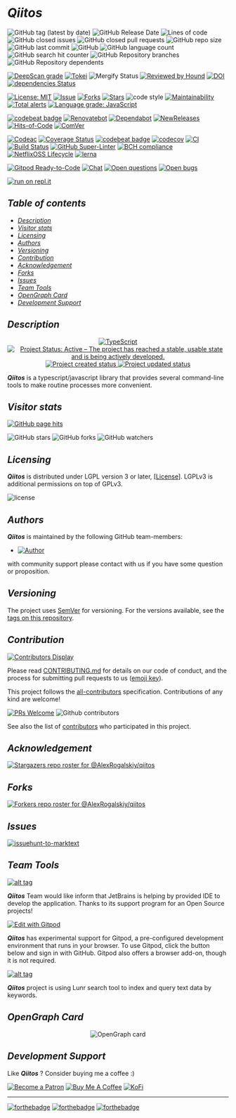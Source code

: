 # *Qiitos*

![GitHub tag (latest by date)](https://img.shields.io/github/v/tag/AlexRogalskiy/qiitos)
![GitHub Release Date](https://img.shields.io/github/release-date/AlexRogalskiy/qiitos)
![Lines of code](https://tokei.rs/b1/github/AlexRogalskiy/qiitos?category=lines)
![GitHub closed issues](https://img.shields.io/github/issues-closed/AlexRogalskiy/qiitos)
![GitHub closed pull requests](https://img.shields.io/github/issues-pr-closed/AlexRogalskiy/qiitos)
![GitHub repo size](https://img.shields.io/github/repo-size/AlexRogalskiy/qiitos)
![GitHub last commit](https://img.shields.io/github/last-commit/AlexRogalskiy/qiitos)
![GitHub](https://img.shields.io/github/license/AlexRogalskiy/qiitos)
![GitHub language count](https://img.shields.io/github/languages/count/AlexRogalskiy/qiitos)
![GitHub search hit counter](https://img.shields.io/github/search/AlexRogalskiy/qiitos/goto)
![GitHub Repository branches](https://badgen.net/github/branches/AlexRogalskiy/qiitos)
![GitHub Repository dependents](https://badgen.net/github/dependents-repo/AlexRogalskiy/qiitos)

[![DeepScan grade](https://deepscan.io/api/teams/11946/projects/16317/branches/347287/badge/grade.svg)](https://deepscan.io/dashboard#view=project\&tid=11946\&pid=16317\&bid=347287)
[![Tokei](https://tokei.rs/b1/github/AlexRogalskiy/qiitos?category=lines)](https://github.com/XAMPPRocky/tokei)
![Mergify Status](https://img.shields.io/endpoint.svg?url=https://gh.mergify.io/badges/AlexRogalskiy/qiitos)
[![Reviewed by Hound](https://img.shields.io/badge/Reviewed_by-Hound-8E64B0.svg)](https://houndci.com)
[![DOI](https://zenodo.org/badge/334777292.svg)](https://zenodo.org/badge/latestdoi/334777292)
[![dependencies Status](https://status.david-dm.org/gh/AlexRogalskiy/qiitos.svg)](https://david-dm.org/AlexRogalskiy/qiitos)

[![License: MIT](https://img.shields.io/badge/License-MIT-yellow.svg)](https://raw.githubusercontent.com/alexrogalskiy/qiitos/master/LICENSE?token=AH44ZFH7IF2KSEDK7LSIW3C7YOFYC)
[![Issue](https://img.shields.io/github/issues/alexrogalskiy/qiitos)](https://img.shields.io/github/issues/alexrogalskiy/qiitos)
[![Forks](https://img.shields.io/github/forks/alexrogalskiy/qiitos)](https://img.shields.io/github/forks/alexrogalskiy/qiitos)
[![Stars](https://img.shields.io/github/stars/alexrogalskiy/qiitos)](https://img.shields.io/github/stars/alexrogalskiy/qiitos)
![code style](https://img.shields.io/badge/code_style-prettier-ff69b4.svg?style=flat-square)
[![Maintainability](https://api.codeclimate.com/v1/badges/ed7702f8cf28917829fa/maintainability)](https://codeclimate.com/github/AlexRogalskiy/qiitos/maintainability)
[![Total alerts](https://img.shields.io/lgtm/alerts/g/AlexRogalskiy/qiitos.svg?logo=lgtm\&logoWidth=18)](https://lgtm.com/projects/g/AlexRogalskiy/qiitos/alerts/)
[![Language grade: JavaScript](https://img.shields.io/lgtm/grade/javascript/g/AlexRogalskiy/qiitos.svg?logo=lgtm\&logoWidth=18)](https://lgtm.com/projects/g/AlexRogalskiy/qiitos/context:javascript)

[![codebeat badge](https://codebeat.co/badges/f7d8ecf8-7283-401e-a667-a3a1389b663d)](https://codebeat.co/projects/github-com-alexrogalskiy-qiitos-master)
[![Renovatebot](https://badgen.net/badge/renovate/enabled/green?cache=300)](https://renovatebot.com/)
[![Dependabot](https://img.shields.io/badge/dependabot-enabled-1f8ceb.svg?style=flat-square)](https://dependabot.com/)
[![NewReleases](https://newreleases.io/badge.svg)](https://newreleases.io/github/AlexRogalskiy/qiitos)
[![Hits-of-Code](https://hitsofcode.com/github/AlexRogalskiy/qiitos)](https://hitsofcode.com/github/AlexRogalskiy/qiitos/view)
[![ComVer](https://img.shields.io/badge/ComVer-compliant-brightgreen.svg)][tags]

[![Codeac](https://static.codeac.io/badges/2-354770350.svg)](https://app.codeac.io/github/AlexRogalskiy/qiitos)
[![Coverage Status](https://coveralls.io/repos/github/AlexRogalskiy/qiitos/badge.svg?branch=master)](https://coveralls.io/github/AlexRogalskiy/qiitos?branch=master)
[![codebeat badge](https://codebeat.co/badges/81e098cc-02c8-432f-a6af-3a010a71e3e5)](https://codebeat.co/projects/github-com-alexrogalskiy-qiitos-master)
[![codecov](https://codecov.io/gh/AlexRogalskiy/qiitos/branch/master/graph/badge.svg?token=F69zGy8tiW)](https://codecov.io/gh/AlexRogalskiy/qiitos)
[![CI](https://github.com/AlexRogalskiy/qiitos/workflows/CI/badge.svg)](https://github.com/AlexRogalskiy/qiitos/actions/workflows/build.yml)
[![Build Status](https://api.cirrus-ci.com/github/AlexRogalskiy/qiitos.svg)](https://cirrus-ci.com/github/AlexRogalskiy/qiitos)
[![GitHub Super-Linter](https://github.com/AlexRogalskiy/qiitos/workflows/Lint%20Code%20Base/badge.svg)](https://github.com/marketplace/actions/super-linter)
[![BCH compliance](https://bettercodehub.com/edge/badge/AlexRogalskiy/qiitos?branch=master)](https://bettercodehub.com/)
[![NetflixOSS Lifecycle](https://img.shields.io/osslifecycle/AlexRogalskiy/qiitos.svg)]()
[![lerna](https://img.shields.io/badge/maintained%20with-lerna-cc00ff.svg)](https://lerna.js.org/)

[![Gitpod Ready-to-Code](https://img.shields.io/badge/Gitpod-Ready--to--Code-blue?logo=gitpod)](https://gitpod.io/#https://github.com/AlexRogalskiy/qiitos)
[![Chat](https://img.shields.io/badge/chat-discussions-success.svg)](https://github.com/AlexRogalskiy/qiitos/discussions)
[![Open questions](https://img.shields.io/badge/Open-questions-blue.svg?style=flat-curved)](https://github.com/AlexRogalskiy/qiitos/labels/question)
[![Open bugs](https://img.shields.io/badge/Open-bugs-red.svg?style=flat-curved)](https://github.com/AlexRogalskiy/qiitos/labels/bug)

[![run on repl.it](https://repl.it/badge/github/AlexRogalskiy/qiitos)](https://replit.com/@AlexRogalskiy/qiitos#README.md)

## *Table of contents*

- [*Description*](#description)
- [*Visitor stats*](#visitor-stats)
- [*Licensing*](#licensing)
- [*Authors*](#authors)
- [*Versioning*](#versioning)
- [*Contribution*](#contribution)
- [*Acknowledgement*](#acknowledgement)
- [*Forks*](#forks)
- [*Issues*](#issues)
- [*Team Tools*](#team-tools)
- [*OpenGraph Card*](#opengraph-card)
- [*Development Support*](#development-support)

## *Description*

<p align="center" style="text-align:center;">
    <a href="https://www.typescriptlang.org/">
        <img src="https://img.shields.io/badge/typescript%20-%23007ACC.svg?&logo=typescript&logoColor=white" alt="TypeScript" />
    </a>
    <a href="https://www.repostatus.org/#active">
        <img src="https://img.shields.io/badge/Project%20Status-Active-brightgreen" alt="Project Status: Active – The project has reached a stable, usable state and is being actively developed." />
    </a>
    <a href="https://badges.pufler.dev">
        <img src="https://badges.pufler.dev/created/AlexRogalskiy/qiitos" alt="Project created status" />
    </a>
    <a href="https://badges.pufler.dev">
        <img src="https://badges.pufler.dev/updated/AlexRogalskiy/qiitos" alt="Project updated status" />
    </a>
</p>

***Qiitos*** is a typescript/javascript library that provides several command-line tools to make routine processes more convenient.

## *Visitor stats*

[![GitHub page hits](https://hits.seeyoufarm.com/api/count/incr/badge.svg?url=https%3A%2F%2Fgithub.com%2FAlexRogalskiy%2Fqiitos\&count_bg=%2379C83D\&title_bg=%23555555\&icon=\&icon_color=%23E7E7E7\&title=hits\&edge_flat=true)](https://hits.seeyoufarm.com)

![GitHub stars](https://img.shields.io/github/stars/AlexRogalskiy/qiitos?style=social)
![GitHub forks](https://img.shields.io/github/forks/AlexRogalskiy/qiitos?style=social)
![GitHub watchers](https://img.shields.io/github/watchers/AlexRogalskiy/qiitos?style=social)

## *Licensing*

***Qiitos*** is distributed under LGPL version 3 or later, \[[License](https://github.com/AlexRogalskiy/qiitos/blob/master/LICENSE)].
LGPLv3 is additional permissions on top of GPLv3.

![license](https://user-images.githubusercontent.com/19885116/48661948-6cf97e80-ea7a-11e8-97e7-b45332a13e49.png)

## *Authors*

***Qiitos*** is maintained by the following GitHub team-members:

- [![Author](https://img.shields.io/badge/author-AlexRogalskiy-FB8F0A)](https://github.com/AlexRogalskiy)

with community support please contact with us if you have some question or proposition.

## *Versioning*

The project uses [SemVer](http://semver.org/) for versioning. For the versions available, see the [tags on this repository][tags].

## *Contribution*

[![Contributors Display](https://badges.pufler.dev/contributors/AlexRogalskiy/qiitos?size=50\&padding=5\&bots=true)](https://badges.pufler.dev)

Please read
[CONTRIBUTING.md](https://github.com/AlexRogalskiy/qiitos/blob/master/.github/CONTRIBUTING.md)
for details on our code of conduct, and the process for submitting pull requests to us ([emoji key](https://allcontributors.org/docs/en/emoji-key)).

This project follows the [all-contributors](https://github.com/all-contributors/all-contributors) specification. Contributions of any kind are welcome!

[![PRs Welcome](https://img.shields.io/badge/PRs-welcome-brightgreen.svg?style=flat-square)](http://makeapullrequest.com)
![Github contributors](https://img.shields.io/github/all-contributors/AlexRogalskiy/qiitos)

See also the list of [contributors][contributors] who participated in this project.

## *Acknowledgement*

[![Stargazers repo roster for @AlexRogalskiy/qiitos](https://reporoster.com/stars/AlexRogalskiy/qiitos)][stars]

## *Forks*

[![Forkers repo roster for @AlexRogalskiy/qiitos](https://reporoster.com/forks/AlexRogalskiy/qiitos)][forkers]

## *Issues*

[![issuehunt-to-marktext](https://issuehunt.io/static/embed/issuehunt-button-v1.svg)](https://issuehunt.io/r/AlexRogalskiy/qiitos)

## *Team Tools*

[![alt tag](http://pylonsproject.org/img/logo-jetbrains.png)](https://www.jetbrains.com/)

***Qiitos*** Team would like inform that JetBrains is helping by provided IDE to develop the application. Thanks to its support program for an Open Source projects!

[![Edit with Gitpod](https://gitpod.io/button/open-in-gitpod.svg)](https://gitpod.io/#https://github.com/AlexRogalskiy/qiitos)

***Qiitos*** has experimental support for Gitpod, a pre-configured development environment that runs in your browser. To use Gitpod, click the button below and sign in with GitHub. Gitpod also offers a browser add-on, though it is not required.

[![alt tag](https://seeklogo.com/images/L/lunr-js-logo-A67AC78ECF-seeklogo.com.png)](https://lunrjs.com/guides/getting_started.html)

***Qiitos*** project is using Lunr search tool to index and query text data by keywords.

## *OpenGraph Card*

<p align="center" style="text-align:center;">
    <img alt="OpenGraph card" src="https://raw.githubusercontent.com/AlexRogalskiy/qiitos/master/images/opengraph-card.png"/>
</p>

## *Development Support*

Like ***Qiitos*** ? Consider buying me a coffee :)

[![Become a Patron](https://img.shields.io/badge/Become_Patron-Support_me_on_Patreon-blue.svg?style=flat-square\&logo=patreon\&color=e64413)](https://www.patreon.com/alexrogalskiy)
[![Buy Me A Coffee](https://img.shields.io/badge/Donate-Buy%20me%20a%20coffee-yellow.svg?logo=buy%20me%20a%20coffee)](https://www.buymeacoffee.com/AlexRogalskiy)
[![KoFi](https://img.shields.io/badge/Donate-Buy%20me%20a%20coffee-yellow.svg?logo=ko-fi)](https://ko-fi.com/alexrogalskiy)

***

[![forthebadge](https://img.shields.io/badge/made%20with-%20typescript-C1282D.svg?logo=typescript\&style=for-the-badge)](https://www.typescriptlang.org/)
[![forthebadge](https://img.shields.io/badge/powered%20by-%20vercel-7116FB.svg?logo=vercel\&style=for-the-badge)](https://vercel.com/)
[![forthebadge](https://img.shields.io/badge/build%20with-%20%E2%9D%A4-B6FF9B.svg?logo=heart\&style=for-the-badge)](https://forthebadge.com/)

[repo]: https://github.com/AlexRogalskiy/qiitos

[tags]: https://github.com/AlexRogalskiy/qiitos/tags

[issues]: https://github.com/AlexRogalskiy/qiitos/issues

[pulls]: https://github.com/AlexRogalskiy/qiitos/pulls

[wiki]: https://github.com/AlexRogalskiy/qiitos/wiki

[stars]: https://github.com/AlexRogalskiy/qiitos/stargazers

[forkers]: https://github.com/AlexRogalskiy/qiitos/network/members

[contributors]: https://github.com/AlexRogalskiy/qiitos/graphs/contributors
